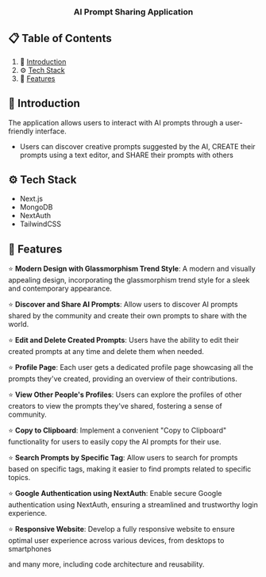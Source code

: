<h3 align="center">AI Prompt Sharing Application</h3>

## 📋 <a name="table">Table of Contents</a>

1. 🤖 [Introduction](#introduction)
2. ⚙️ [Tech Stack](#tech-stack)
3. 🔖 [Features](#features)


## <a name="introduction">🤖 Introduction</a>

The application allows users to interact with AI prompts through a user-friendly interface.
-	Users can discover creative prompts suggested by the AI, CREATE their prompts using a text editor, and SHARE their prompts with others

## <a name="tech-stack">⚙️ Tech Stack</a>

- Next.js
- MongoDB
- NextAuth
- TailwindCSS

## <a name="features">🔖 Features</a>

⭐ **Modern Design with Glassmorphism Trend Style**: A modern and visually appealing design, incorporating the glassmorphism trend style for a sleek and contemporary appearance.

⭐ **Discover and Share AI Prompts**: Allow users to discover AI prompts shared by the community and create their own prompts to share with the world.

⭐ **Edit and Delete Created Prompts**: Users have the ability to edit their created prompts at any time and delete them when needed.

⭐ **Profile Page**: Each user gets a dedicated profile page showcasing all the prompts they've created, providing an overview of their contributions.

⭐ **View Other People's Profiles**: Users can explore the profiles of other creators to view the prompts they've shared, fostering a sense of community.

⭐ **Copy to Clipboard**: Implement a convenient "Copy to Clipboard" functionality for users to easily copy the AI prompts for their use.

⭐ **Search Prompts by Specific Tag**: Allow users to search for prompts based on specific tags, making it easier to find prompts related to specific topics.

⭐ **Google Authentication using NextAuth**: Enable secure Google authentication using NextAuth, ensuring a streamlined and trustworthy login experience.

⭐ **Responsive Website**: Develop a fully responsive website to ensure optimal user experience across various devices, from desktops to smartphones

and many more, including code architecture and reusability.










   

